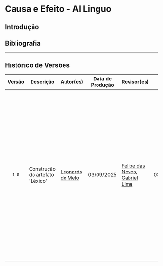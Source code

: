 # Causa e Efeito - AI Linguo

## Introdução





## Bibliografia



---

## Histórico de Versões

| Versão | Descrição | Autor(es) | Data de Produção | Revisor(es) | Data de Revisão | Incremento do Revisor|
| :----: | --------- | --------- | :--------------: | ----------- | :-------------: | :-------------: |
| `1.0` | Construção do artefato 'Léxico'| [Leonardo de Melo](https://github.com/leozinlima) | 03/09/2025 | [Felipe das Neves](https://github.com/FelipeFreire-gf), [Gabriel Lima](https://github.com/gabriel-lima258) | 03/09/2025  | Padronização na bibliográfia: correção no título do tópico 5, foi utilizado o título como "referência", mas como não teve a devida referênciação no texto, modifiquei para bibliografia. A ordem também estava fora de padronização, sendo o histórico de versões o ultimo tópico de cada documento.  |